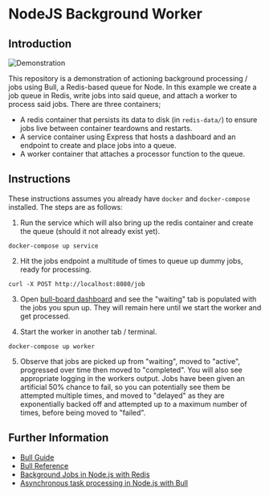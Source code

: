 # NodeJS Background Worker

## Introduction
![Demonstration](https://user-images.githubusercontent.com/167421/94376207-f49d8300-0110-11eb-9cdb-6ab7e261f918.gif)

This repository is a demonstration of actioning background processing / jobs using Bull, a Redis-based queue for Node. In this example we create a job queue in Redis, write jobs into said queue, and attach a worker to process said jobs. There are three containers;
- A redis container that persists its data to disk (in `redis-data/`) to ensure jobs live between container teardowns and restarts.
- A service container using Express that hosts a dashboard and an endpoint to create and place jobs into a queue.
- A worker container that attaches a processor function to the queue.

## Instructions
These instructions assumes you already have `docker` and `docker-compose` installed. The steps are as follows:

1) Run the service which will also bring up the redis container and create the queue (should it not already exist yet).

```shell
docker-compose up service
```
2) Hit the jobs endpoint a multitude of times to queue up dummy jobs, ready for processing.

```shell
curl -X POST http://localhost:8080/job
```

3) Open [bull-board dashboard](http://localhost:8080/queues) and see the "waiting" tab is populated with the jobs you spun up. They will remain here until we start the worker and get processed.

4) Start the worker in another tab / terminal.

```shell
docker-compose up worker
```

5) Observe that jobs are picked up from "waiting", moved to "active", progressed over time then moved to "completed". You will also see appropriate logging in the workers output. Jobs have been given an artificial 50% chance to fail, so you can potentially see them be attempted multiple times, and moved to "delayed" as they are exponentially backed off and attempted up to a maximum number of times, before being moved to "failed".

## Further Information
- [Bull Guide](https://optimalbits.github.io/bull/)
- [Bull Reference](https://github.com/OptimalBits/bull/blob/master/REFERENCE.md)
- [Background Jobs in Node.js with Redis](https://devcenter.heroku.com/articles/node-redis-workers)
- [Asynchronous task processing in Node.js with Bull](https://blog.logrocket.com/asynchronous-task-processing-in-node-js-with-bull/)